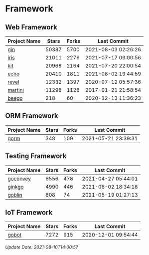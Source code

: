 # Framework

## Web Framework
| Project Name | Stars | Forks | Last Commit |
| ------------ | ----- | ----- | ----------- |
| [gin](https://github.com/gin-gonic/gin) | 50387 | 5700 | 2021-08-03 02:26:26 |
| [iris](https://github.com/kataras/iris) | 21011 | 2276 | 2021-07-17 09:00:56 |
| [kit](https://github.com/go-kit/kit) | 20968 | 2164 | 2021-07-20 22:00:54 |
| [echo](https://github.com/labstack/echo) | 20410 | 1811 | 2021-08-02 19:44:59 |
| [revel](https://github.com/revel/revel) | 12332 | 1397 | 2020-07-12 05:57:36 |
| [martini](https://github.com/go-martini/martini) | 11298 | 1128 | 2017-01-21 21:58:54 |
| [beego](https://github.com/astaxie/beego) | 218 | 60 | 2020-12-13 11:36:23 |

## ORM Framework
| Project Name | Stars | Forks | Last Commit |
| ------------ | ----- | ----- | ----------- |
| [gorm](https://github.com/jinzhu/gorm) | 348 | 109 | 2021-05-21 23:39:31 |

## Testing Framework
| Project Name | Stars | Forks | Last Commit |
| ------------ | ----- | ----- | ----------- |
| [goconvey](https://github.com/smartystreets/goconvey) | 6556 | 478 | 2021-04-27 05:44:01 |
| [ginkgo](https://github.com/onsi/ginkgo) | 4990 | 446 | 2021-06-02 18:34:18 |
| [goblin](https://github.com/franela/goblin) | 808 | 74 | 2021-05-19 01:27:13 |

## IoT Framework
| Project Name | Stars | Forks | Last Commit |
| ------------ | ----- | ----- | ----------- |
| [gobot](https://github.com/hybridgroup/gobot) | 7272 | 915 | 2020-12-01 09:54:44 |

*Update Date: 2021-08-10T14:00:57*